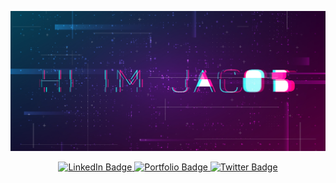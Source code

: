 ![](./cyberpunk-header.jpg)

<div id="badges" align="center">
  <a href="https://www.linkedin.com/in/dayjacobm">
    <img src="https://img.shields.io/badge/LinkedIn-blue?style=for-the-badge&logo=linkedin&logoColor=white" alt="LinkedIn Badge"/>
  </a>
  <a href="https://jacob.day">
    <img src="https://img.shields.io/badge/-PORTFOLIO-blueviolet?style=for-the-badge" alt="Portfolio Badge"/>
  </a>
  <a href="https://twitter.com/_jacobmday">
    <img src="https://img.shields.io/badge/Twitter-blue?style=for-the-badge&logo=twitter&logoColor=white" alt="Twitter Badge"/>
  </a>
</div>
